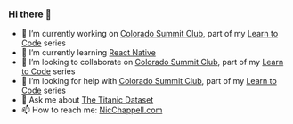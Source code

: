 ### Hi there 👋

<!--
**NicChappell/NicChappell** is a ✨ _special_ ✨ repository because its `README.md` (this file) appears on your GitHub profile.

Here are some ideas to get you started:
-->

- 🔭 I’m currently working on [Colorado Summit Club](https://www.summitclub.co/), part of my [Learn to Code](https://github.com/NicChappell/summit-club) series
- 🌱 I’m currently learning [React Native](https://reactnative.dev/)
- 👯 I’m looking to collaborate on [Colorado Summit Club](https://www.summitclub.co), part of my [Learn to Code](https://github.com/NicChappell/summit-club) series
- 🤔 I’m looking for help with [Colorado Summit Club](https://www.summitclub.co), part of my [Learn to Code](https://github.com/NicChappell/summit-club) series
- 💬 Ask me about [The Titanic Dataset](http://www.titanicdataset.com/)
- 📫 How to reach me: [NicChappell.com](http://www.nicchappell.com/)

<!--
- 😄 Pronouns: ...
- ⚡ Fun fact: ...
-->
